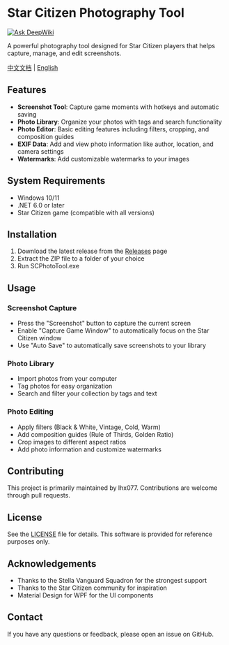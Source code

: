 # Star Citizen Photography Tool
[![Ask DeepWiki](https://deepwiki.com/badge.svg)](https://deepwiki.com/lhx077/Star-Citizen-Photo-Tool)

A powerful photography tool designed for Star Citizen players that helps capture, manage, and edit screenshots.

[中文文档](README_CN.md) | [English](README.md)

## Features

- **Screenshot Tool**: Capture game moments with hotkeys and automatic saving
- **Photo Library**: Organize your photos with tags and search functionality
- **Photo Editor**: Basic editing features including filters, cropping, and composition guides
- **EXIF Data**: Add and view photo information like author, location, and camera settings
- **Watermarks**: Add customizable watermarks to your images

## System Requirements

- Windows 10/11
- .NET 6.0 or later
- Star Citizen game (compatible with all versions)

## Installation

1. Download the latest release from the [Releases](https://github.com/lhx077/Star-Citizen-Photo-Tool/releases) page
2. Extract the ZIP file to a folder of your choice
3. Run SCPhotoTool.exe

## Usage

### Screenshot Capture

- Press the "Screenshot" button to capture the current screen
- Enable "Capture Game Window" to automatically focus on the Star Citizen window
- Use "Auto Save" to automatically save screenshots to your library

### Photo Library

- Import photos from your computer
- Tag photos for easy organization
- Search and filter your collection by tags and text

### Photo Editing

- Apply filters (Black & White, Vintage, Cold, Warm)
- Add composition guides (Rule of Thirds, Golden Ratio)
- Crop images to different aspect ratios
- Add photo information and customize watermarks

## Contributing

This project is primarily maintained by lhx077. Contributions are welcome through pull requests.

## License

See the [LICENSE](LICENSE) file for details. This software is provided for reference purposes only.

## Acknowledgements

- Thanks to the Stella Vanguard Squadron for the strongest support
- Thanks to the Star Citizen community for inspiration
- Material Design for WPF for the UI components

## Contact

If you have any questions or feedback, please open an issue on GitHub. 
